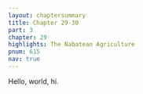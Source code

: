 ```yaml
---
layout: chaptersummary
title: Chapter 29-30
part: 3
chapter: 29
highlights: The Nabatean Agriculture
pnum: 615
nav: true
---
```


Hello, world, hi.

